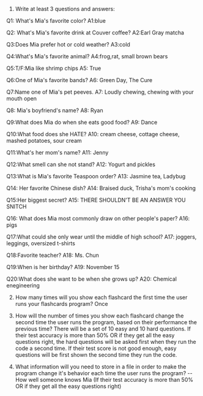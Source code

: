 1. Write at least 3 questions and answers:

Q1: What's Mia's favorite color?
A1:blue

Q2: What's Mia's favorite drink at Couver coffee?
A2:Earl Gray matcha 

Q3:Does Mia prefer hot or cold weather?
A3:cold

Q4:What's Mia's favorite animal?
A4:frog,rat, small brown bears

Q5:T/F:Mia like shrimp chips
A5: True

Q6:One of Mia's favorite bands?
A6: Green Day, The Cure

Q7:Name one of Mia's pet peeves.
A7: Loudly chewing, chewing with your mouth open

Q8: Mia's boyfriend's name?
A8: Ryan

Q9:What does Mia do when she eats good food?
A9: Dance

Q10:What food does she HATE?
A10: cream cheese, cottage cheese, mashed potatoes, sour cream

Q11:What's her mom's name?
A11: Jenny

Q12:What smell can she not stand?
A12: Yogurt and pickles

Q13:What is Mia's favorite Teaspoon order?
A13: Jasmine tea, Ladybug

Q14: Her favorite Chinese dish?
A14: Braised duck, Trisha's mom's cooking

Q15:Her biggest secret?
A15: THERE SHOULDN'T BE AN ANSWER YOU SNITCH

Q16: What does Mia most commonly draw on other people's paper?
A16: pigs

Q17:What could she only wear until the middle of high school?
A17: joggers, leggings, oversized t-shirts

Q18:Favorite teacher?
A18: Ms. Chun

Q19:When is her birthday?
A19: November 15

Q20:What does she want to be when she grows up?
A20: Chemical enegineering

2. How many times will you show each flashcard the first time the user runs your flashcards program?
Once

3. How will the number of times you show each flashcard change the second time the user runs the program, based on their performance the previous time?
There will be a set of 10 easy and 10 hard questions. If their test accuracy is more than 50% OR if they get all the easy questions right, the hard questions will be asked first when they run the code a second time. If their test score is not good enough, easy questions will be first shown the second time they run the code. 

4. What information will you need to store in a file in order to make the program change it's behavior each time the user runs the program?
-- How well someone knows Mia (If their test accuracy is more than 50% OR if they get all the easy questions right)
